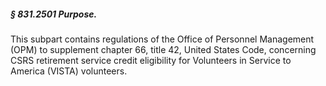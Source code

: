 ##### § 831.2501 Purpose. #####

This subpart contains regulations of the Office of Personnel Management (OPM) to supplement chapter 66, title 42, United States Code, concerning CSRS retirement service credit eligibility for Volunteers in Service to America (VISTA) volunteers.